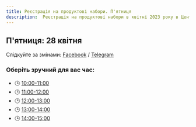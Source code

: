 ```yaml
---
title: Реєстрація на продуктові набори. П'ятниця
description:  Реєстрація на продуктові набори в квітні 2023 року в Центрі підтримки ВПО "24" Благодійного фонду "Шелтер Плюс" у Кривому Розі за адресою вулиця Маккейна, 24 
---
```

## П'ятниця: 28 квітня

Слідкуйте за змінами: [Facebook](https://fb.com/supportcenter24) / [Telegram](https://t.me/centervpo24)

### Оберіть зручний для вас час:
- 🕒 [10:00-11:00](https://forms.gle/HXnhY2GswqEQjd8u5)
- 🕒 [11:00-12:00](https://forms.gle/pHVFbkif1Bbzn9vD7)
- 🕒 [12:00-13:00](https://forms.gle/iA9LqDCDeGTK1EWDA)
- 🕒 [13:00-14:00](https://forms.gle/jv5YmcGYErcp9hdBA)
- 🕒 [14:00-15:00](https://forms.gle/n9NJjvLAFRLT6ryF9)
